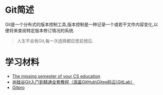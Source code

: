 # Git简述  

Git是一个分布式的版本控制工具,版本控制是一种记录一个或若干文件内容变化,以便将来查阅特定版本修订情况的系统.

>人生不会有Git,每一次选择都应思前想后.    

# 学习材料  

- [The missing semester of your CS education](https://missing-semester-cn.github.io/2020/version-control/)
- [尚硅谷Git入门到精通全套教程（涵盖GitHub\Gitee码云\GitLab）](https://www.bilibili.com/video/BV1vy4y1s7k6)
- [Gitpro](https://git-scm.com/book/en/v2)
